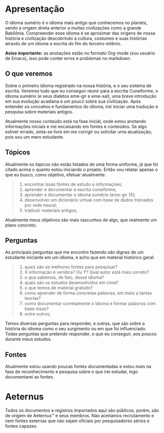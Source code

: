 # Apresentação
O idioma sumério é o idioma mais antigo que conhecemos no planeta, sendo a origem direta anterior a muitas civilizações como a grande Babilônia. Compreender esse idioma é se aproximar das origens de nossa história e civilização descobrindo a cultura, costumes e suas histórias através de um idioma e escrita do fim do terceiro milênio.

**Aviso importante:** as anotações estão no formato Org-mode (sou usuário de Emacs), isso pode conter erros e problemas no markdown.

## O que veremos
Sobre o primeiro idioma registrado na nossa história, e o seu sistema de escrita. Veremos tudo que eu conseguir reunir para a escrita Cuneiforme, o idioma sumério (e seus dialetos eme-gir e eme-sal), uma breve introdução em sua evolução acadiana e um pouco sobre sua civilização. Após entender os conceitos e fundamentos do idioma, irei iniciar uma tradução e pesquisa sobre materiais antigos.

Atualmente nosso conteúdo está na fase inicial, onde estou anotando informações iniciais e me encaixando em fontes e conteúdos. Se algo estiver errado, sinta-se livre em me corrigir ou solicitar uma atualização; pois sou um mero estudante.
## Tópicos
Atualmente os tópicos não estão listados de uma forma uniforme, já que foi citado acima o quanto estou iniciando o projeto. Então vou relatar apenas o que eu busco, como objetivo, efetuar atualmente:
> 1. encontrar boas fontes de estudo e informações;
> 2. aprender e documentar a escrita cuneiforme;
> 3. aprender e documentar o idioma sumério (eme-gir 15);
> 4. desenvolver um dicionário virtual com base de dados treinados por rede neural;
> 5. traduzir materiais antigos;

Atualmente meus objetivos são mais rascunhos de algo, que realmente um plano concreto. 
## Perguntas
As principais perguntas que me encontro fazendo são dignas de um estudante iniciante em um idioma, e acho que em material histórico geral:
> 1. quais são as melhores fontes para pesquisar?
> 2. X informação é verídica? Ou Y? Qual autor está mais correto?
> 3. o que sabemos, de fato, desse idioma?
> 4. quais são os estudos desenvolvidos em cima?
> 5. o que temos de material gratuito?
> 6. como aprender de forma concretas palavras, em meio a tantas teorias?
> 7. como documentar corretamente o idioma e formar palavras com base nisso?
> 8. entre outros;

Temos diversas perguntas para responder, e outras, que são sobre a história do idioma como o seu surgimento ou em que foi influenciado. Todas perguntas que pretendo responder, o que eu conseguir, aos poucos durante meus estudos.
## Fontes
Atualmente estou usando poucas fontes documentadas e estou mais na fase de reconhecimento e pesquisa sobre o que irei estudar, logo documentarei as fontes.

# Aeternus
Todos os documentos e registros importados aqui são públicos, porém, são de origem de Aeternus™️ e seus membros. Não aceitamos recrutamento e nem fontes externas que não sejam oficiais por pesquisadores sérios e fontes capazes.
